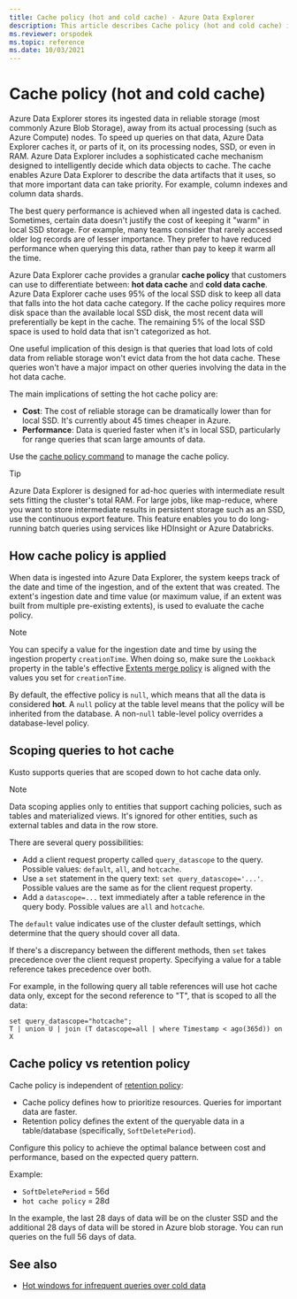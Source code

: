 ```yaml
---
title: Cache policy (hot and cold cache) - Azure Data Explorer
description: This article describes Cache policy (hot and cold cache) in Azure Data Explorer.
ms.reviewer: orspodek
ms.topic: reference
ms.date: 10/03/2021
---
```

# Cache policy (hot and cold cache) 

Azure Data Explorer stores its ingested data in reliable storage (most commonly Azure Blob Storage),
away from its actual processing (such as Azure Compute) nodes. To speed up queries on that data, Azure Data Explorer caches it, or parts of it, on its processing nodes, SSD, or even in RAM. Azure Data Explorer includes a sophisticated cache mechanism designed to intelligently decide which data objects to cache. The cache enables Azure Data Explorer to describe the data artifacts that it uses, so that more important data can take priority. For example, column indexes and column data shards.

The best query performance is achieved when all ingested data is cached. Sometimes, certain data doesn't justify the cost of keeping it "warm" in local SSD storage.
For example, many teams consider that rarely accessed older log records are of lesser importance.
They prefer to have reduced performance when querying this data, rather than pay to keep it warm all the time.

Azure Data Explorer cache provides a granular **cache policy** that customers can use to differentiate between: **hot data cache** and **cold data cache**. Azure Data Explorer cache uses 95% of the local SSD disk to keep all data that falls into the hot data cache category. If the cache policy requires more disk space than the available local SSD disk, the most recent data will preferentially be kept in the cache. The remaining 5% of the local SSD space is used to hold data that isn't categorized as hot. 

One useful implication of this design is that queries that load lots of cold data from reliable storage won't evict data from the hot data cache. These queries won't have a major impact on other queries involving the data in the hot data cache.

The main implications of setting the hot cache policy are:
* **Cost**: The cost of reliable storage can be dramatically lower than for local SSD. It's currently about 45 times cheaper in Azure.
* **Performance**: Data is queried faster when it's in local SSD, particularly for range queries that scan large amounts of data.  

Use the [cache policy command](./show-table-cache-policy-command.md) to manage the cache policy.

> [!TIP]
>Azure Data Explorer is designed for ad-hoc queries with intermediate result sets fitting the cluster's total RAM.
>For large jobs, like map-reduce, where you want to store intermediate results in persistent storage such as an SSD, use the continuous export feature. This feature enables you to do long-running batch queries using services like HDInsight or Azure Databricks.
 
## How cache policy is applied

When data is ingested into Azure Data Explorer, the system keeps track of the date and time of the ingestion, and of the extent that was created. The extent's ingestion date and time value (or maximum value, if an extent was built from multiple pre-existing extents), is used to evaluate the cache policy.

> [!NOTE]
> You can specify a value for the ingestion date and time by using the ingestion property `creationTime`.
> When doing so, make sure the `Lookback` property in the table's effective [Extents merge policy](mergepolicy.md) is aligned with the values you set for `creationTime`.

By default, the effective policy is `null`, which means that all the data is considered **hot**.
A `null` policy at the table level means that the policy will be inherited from the database. A non-`null` table-level policy overrides a database-level policy.

## Scoping queries to hot cache

Kusto supports queries that are scoped down to hot cache data only.

> [!NOTE]
> Data scoping applies only to entities that support caching policies, such as tables and materialized views.
> It's ignored for other entities, such as external tables and data in the row store.

There are several query possibilities:
* Add a client request property called `query_datascope` to the query.
   Possible values: `default`, `all`, and `hotcache`.
* Use a `set` statement in the query text: `set query_datascope='...'`.
   Possible values are the same as for the client request property.
* Add a `datascope=...` text immediately after a table reference in the query body. 
   Possible values are `all` and `hotcache`.

The `default` value indicates use of the cluster default settings, which determine that the query should cover all data.

If there's a discrepancy between the different methods, then `set` takes precedence over the client request property. Specifying a value for a table reference takes precedence over both.

For example, in the following query all table references will use
hot cache data only, except for the second reference to "T", that is scoped
to all the data:

```kusto
set query_datascope="hotcache";
T | union U | join (T datascope=all | where Timestamp < ago(365d)) on X
```

## Cache policy vs retention policy

Cache policy is independent of [retention policy](./retentionpolicy.md): 
- Cache policy defines how to prioritize resources. Queries for important data are faster.
- Retention policy defines the extent of the queryable data in a table/database (specifically, `SoftDeletePeriod`).

Configure this policy to achieve the optimal balance 
between cost and performance, based on the expected query pattern.

Example:
* `SoftDeletePeriod` = 56d
* `hot cache policy` = 28d

In the example, the last 28 days of data will be on the cluster SSD and the
additional 28 days of data will be stored in Azure blob storage.
You can run queries on the full 56 days of data.
 
## See also

* [Hot windows for infrequent queries over cold data](../../hot-windows.md)
